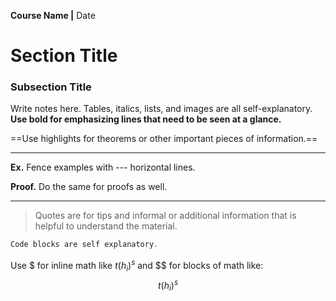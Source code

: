 **Course Name |** Date

# Section Title
### Subsection Title
Write notes here.
Tables, italics, lists, and images are all self-explanatory.
__Use bold for emphasizing lines that need to be seen at a glance.__

==Use highlights for theorems or other important pieces of information.==

---
__Ex.__ Fence examples with \-\-\- horizontal lines.

__Proof.__ Do the same for proofs as well.

---

> Quotes are for tips and informal or additional information that is helpful to understand the material.

```js
Code blocks are self explanatory.
```

Use \$ for inline math like $t(h_i)^s$ and \$\$ for blocks of math like:
$$t(h_i)^s$$

